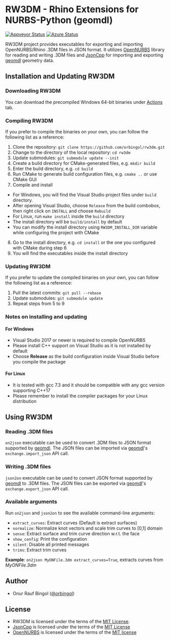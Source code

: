 # RW3DM - Rhino Extensions for NURBS-Python (geomdl)

[![Appveyor Status](https://ci.appveyor.com/api/projects/status/gdawoy927oeex1dj?svg=true)](https://ci.appveyor.com/project/orbingol/rw3dm) 
[![Azure Status](https://dev.azure.com/quantumworx/rw3dm/_apis/build/status/orbingol.rw3dm?branchName=master)](https://dev.azure.com/quantumworx/rw3dm/_build/latest?definitionId=1&branchName=master)

RW3DM project provides executables for exporting and importing OpenNURBS/Rhino .3DM files in JSON format.
It utilizes [OpenNURBS](https://github.com/mcneel/opennurbs) library for reading and writing .3DM files
and [JsonCpp](https://github.com/open-source-parsers/jsoncpp) for importing and exporting
[geomdl](https://github.com/orbingol/NURBS-Python) geometry data.

## Installation and Updating RW3DM

### Downloading RW3DM

You can download the precompiled Windows 64-bit binaries under [Actions](https://github.com/orbingol/rw3dm/actions) tab.

### Compiling RW3DM

If you prefer to compile the binaries on your own, you can follow the following list as a reference:

1. Clone the repository: `git clone https://github.com/orbingol/rw3dm.git`
2. Change to the directory of the local repository: `cd rw3dm`
3. Update submodules: `git submodule update --init`
4. Create a build directory for CMake-generated files, e.g. `mkdir build`
5. Enter the build directory, e.g. `cd build`
6. Run CMake to generate build configuration files, e.g. `cmake ..` or use CMake GUI
7. Compile and install
 * For Windows, you will find the Visual Studio project files under `build` directory.
 * After opening Visual Studio, choose `Release` from the build combobox, then right click on `INSTALL` and choose `Rebuild`
 * For Linux, run `make install` inside the `build` directory
 * The install directory will be `build/install` by default
 * You can modify the install directory using `RW3DM_INSTALL_DIR` variable while configuring the project with CMake
8. Go to the install directory, e.g. `cd install` or the one you configured with CMake during step 6
9. You will find the executables inside the install directory

### Updating RW3DM

If you prefer to update the compiled binaries on your own, you can follow the following list as a reference:

1. Pull the latest commits: `git pull --rebase`
2. Update submodules: `git submodule update`
3. Repeat steps from 5 to 9

### Notes on installing and updating

#### For Windows

* Visual Studio 2017 or newer is required to compile OpenNURBS
* Please install C++ support on Visual Studio as it is not installed by default
* Choose **Release** as the build configuration inside Visual Studio before you compile the package

#### For Linux

* It is tested with gcc 7.3 and it should be compatible with any gcc version supporting C++17
* Please remember to install the compiler packages for your Linux distribution

## Using RW3DM

### Reading .3DM files

`on2json` executable can be used to convert .3DM files to JSON format supported by [geomdl](https://github.com/orbingol/NURBS-Python).
The JSON files can be imported via [geomdl](https://github.com/orbingol/NURBS-Python)'s `exchange.import_json` API call.

### Writing .3DM files

`json2on` executable can be used to convert JSON format supported by [geomdl](https://github.com/orbingol/NURBS-Python) to .3DM files.
The JSON files can be exported via [geomdl](https://github.com/orbingol/NURBS-Python)'s `exchange.export_json` API call.

### Available arguments

Run `on2json` and `json2on` to see the available command-line arguments:

* `extract_curves`: Extract curves (Default is extract surfaces)
* `normalize`: Normalize knot vectors and scale trim curves to [0,1] domain
* `sense`: Extract surface and trim curve direction w.r.t. the face
* `show_config`: Print the configuration
* `silent`: Disable all printed messages
* `trims`: Extract trim curves

**Example**: `on2json MyONFile.3dm extract_curves=True`, extracts curves from *MyONFile.3dm*

## Author

* Onur Rauf Bingol ([@orbingol](https://github.com/orbingol))

## License

* RW3DM is licensed under the terms of the [MIT License](LICENSE).
* [JsonCpp](https://github.com/open-source-parsers/jsoncpp) is licensed under the terms of the [MIT License](https://github.com/open-source-parsers/jsoncpp/blob/master/LICENSE)
* [OpenNURBS](https://github.com/mcneel/opennurbs) is licensed under the terms of the [MIT license](https://www.rhino3d.com/opennurbs)
